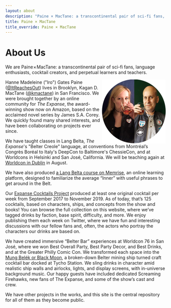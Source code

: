 ```yaml
---
layout: about
description: "Paine × MacTane: a transcontinental pair of sci-fi fans, language enthusiasts, cocktail creators, and perpetual learners and teachers."
title: Paine × MacTane
title_override: Paine × MacTane
---
```

<!-- The main content area -->
# About Us


We are Paine × MacTane: a transcontinental pair of sci-fi fans, language enthusiasts, cocktail creators, and perpetual learners and teachers.

<img src="/assets/images/circular-dual-profile.png" alt="" style="float: right; width: 200px;" />Hanne Madeleine ("Iro") Gates Paine ([@ItReachesOut](https:twitter.com/ItReachesOut)) lives in Brooklyn, Kagan D. MacTane ([@kmactane](https://twitter.com/kmactane)) in San Francisco. We were brought together by an online community for _The Expanse_, the award-winning show now on Amazon, based on the acclaimed novel series by James S.A. Corey. We quickly found many shared interests, and have been collaborating on projects ever since.

We have taught classes in Lang Belta, _The Expanse_'s "Belter Creole" language, at conventions from Montréal’s Congrès Boréal to Italy's DeepCon to Baltimore's ChessieCon, and at Worldcons in Helsinki and San José, California. We will be teaching again at [Worldcon in Dublin](http://dublin2019.com/) in August.

We have also produced [a Lang Belta course on Memrise](https://www.memrise.com/course/1476694/lang-belta-belter-creole-phrasebook/), an online learning platform, designed to familiarize the average “Inner” with useful phrases to get around in the Belt.

Our [Expanse Cocktails Project](/tag/expanse-cocktails-project/) produced at least one original cocktail per week from September 2017 to November 2019. As of today, that’s 125 cocktails, based on characters, ships, and concepts from the show and books! You can browse the full collection on this website, where we’ve tagged drinks by faction, base spirit, difficulty, and more. We enjoy publishing them each week on Twitter, where we have fun and interesting discussions with our fellow fans and, often, the actors who portray the characters our drinks are based on.

We have created immersive “Belter Bar” experiences at Worldcon 76 in San José, where we won Best Overall Party, Best Party Decor, and Best Drinks, and at the Greater Philly Comic Con. We transformed each space into the [Mung Belék or Black Moon](https://twitter.com/BelterBar), a broken-down Belter mining ship turned craft cocktail bar docked at Tycho Station. We sling drinks in character amid realistic ship walls and airlocks, lights, and display screens, with in-universe background music. Our happy guests have included dedicated Screaming Firehawks, new fans of The Expanse, and some of the show’s cast and crew.

We have other projects in the works, and this site is the central repository for all of them as they become public.

[//]: # (We use the times symbol instead of a plus sign or ampersand because together, we don't simply add our skills and talents together. We multiply each other, becoming greater than the sum of our two halves.)




